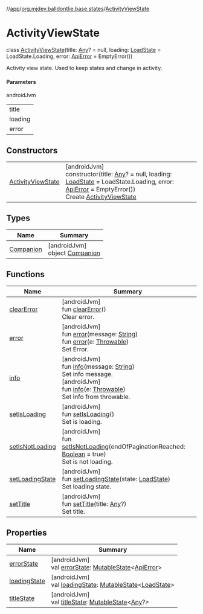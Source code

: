//[app](../../../index.md)/[org.mjdev.balldontlie.base.states](../index.md)/[ActivityViewState](index.md)

# ActivityViewState

class [ActivityViewState](index.md)(title: [Any](https://kotlinlang.org/api/latest/jvm/stdlib/kotlin/-any/index.html)? = null, loading: [LoadState](https://developer.android.com/reference/kotlin/androidx/paging/LoadState.html) = LoadState.Loading, error: [ApiError](../../org.mjdev.balldontlie.error/-api-error/index.md) = EmptyError())

Activity view state. Used to keep states and change in activity.

#### Parameters

androidJvm

| |
|---|
| title |
| loading |
| error |

## Constructors

| | |
|---|---|
| [ActivityViewState](-activity-view-state.md) | [androidJvm]<br>constructor(title: [Any](https://kotlinlang.org/api/latest/jvm/stdlib/kotlin/-any/index.html)? = null, loading: [LoadState](https://developer.android.com/reference/kotlin/androidx/paging/LoadState.html) = LoadState.Loading, error: [ApiError](../../org.mjdev.balldontlie.error/-api-error/index.md) = EmptyError())<br>Create [ActivityViewState](index.md) |

## Types

| Name | Summary |
|---|---|
| [Companion](-companion/index.md) | [androidJvm]<br>object [Companion](-companion/index.md) |

## Functions

| Name | Summary |
|---|---|
| [clearError](clear-error.md) | [androidJvm]<br>fun [clearError](clear-error.md)()<br>Clear error. |
| [error](error.md) | [androidJvm]<br>fun [error](error.md)(message: [String](https://kotlinlang.org/api/latest/jvm/stdlib/kotlin/-string/index.html))<br>fun [error](error.md)(e: [Throwable](https://kotlinlang.org/api/latest/jvm/stdlib/kotlin/-throwable/index.html))<br>Set Error. |
| [info](info.md) | [androidJvm]<br>fun [info](info.md)(message: [String](https://kotlinlang.org/api/latest/jvm/stdlib/kotlin/-string/index.html))<br>Set info message.<br>[androidJvm]<br>fun [info](info.md)(e: [Throwable](https://kotlinlang.org/api/latest/jvm/stdlib/kotlin/-throwable/index.html))<br>Set info from throwable. |
| [setIsLoading](set-is-loading.md) | [androidJvm]<br>fun [setIsLoading](set-is-loading.md)()<br>Set is loading. |
| [setIsNotLoading](set-is-not-loading.md) | [androidJvm]<br>fun [setIsNotLoading](set-is-not-loading.md)(endOfPaginationReached: [Boolean](https://kotlinlang.org/api/latest/jvm/stdlib/kotlin/-boolean/index.html) = true)<br>Set is not loading. |
| [setLoadingState](set-loading-state.md) | [androidJvm]<br>fun [setLoadingState](set-loading-state.md)(state: [LoadState](https://developer.android.com/reference/kotlin/androidx/paging/LoadState.html))<br>Set loading state. |
| [setTitle](set-title.md) | [androidJvm]<br>fun [setTitle](set-title.md)(title: [Any](https://kotlinlang.org/api/latest/jvm/stdlib/kotlin/-any/index.html)?)<br>Set title. |

## Properties

| Name | Summary |
|---|---|
| [errorState](error-state.md) | [androidJvm]<br>val [errorState](error-state.md): [MutableState](https://developer.android.com/reference/kotlin/androidx/compose/runtime/MutableState.html)&lt;[ApiError](../../org.mjdev.balldontlie.error/-api-error/index.md)&gt; |
| [loadingState](loading-state.md) | [androidJvm]<br>val [loadingState](loading-state.md): [MutableState](https://developer.android.com/reference/kotlin/androidx/compose/runtime/MutableState.html)&lt;[LoadState](https://developer.android.com/reference/kotlin/androidx/paging/LoadState.html)&gt; |
| [titleState](title-state.md) | [androidJvm]<br>val [titleState](title-state.md): [MutableState](https://developer.android.com/reference/kotlin/androidx/compose/runtime/MutableState.html)&lt;[Any](https://kotlinlang.org/api/latest/jvm/stdlib/kotlin/-any/index.html)?&gt; |
